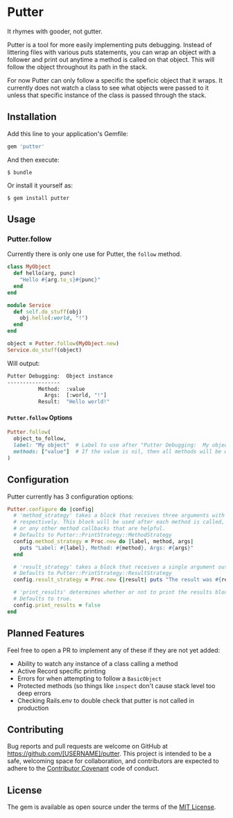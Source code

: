 # Putter

It rhymes with gooder, not gutter.

Putter is a tool for more easily implementing puts debugging. Instead of littering files with various puts statements, you can wrap an object with a follower and print out anytime a method is called on that object. This will follow the object throughout its path in the stack.

For now Putter can only follow a specific the speficic object that it wraps. It currently does not watch a class to see what objects were passed to it unless that specific instance of the class is passed through the stack.

## Installation

Add this line to your application's Gemfile:

```ruby
gem 'putter'
```

And then execute:

    $ bundle

Or install it yourself as:

    $ gem install putter

## Usage

### Putter.follow

Currently there is only one use for Putter, the `follow` method.

```ruby
class MyObject
  def hello(arg, punc)
    "Hello #{arg.to_s}#{punc}"
  end
end

module Service
  def self.do_stuff(obj)
    obj.hello(:world, "!")
  end
end

object = Putter.follow(MyObject.new)
Service.do_stuff(object)
```

Will output:

```bash
Putter Debugging:  Object instance
-----------------
          Method:  :value
            Args:  [:world, "!"]
          Result:  "Hello world!"
```

#### `Putter.follow` Options

```ruby
Putter.follow(
  object_to_follow,
  label: "My object"  # Label to use after "Putter Debugging:  My object". Will be "ClassName" for classes or "ClassName instance" for instances,
  methods: ["value"]  # If the value is nil, then all methods will be watched. Otherwise, this is an array of methods to print debugging input for
)
```

## Configuration

Putter currently has 3 configuration options:

```ruby
Putter.configure do |config|
  # 'method_strategy' takes a block that receives three arguments with the label, method, and args array,
  # respectively. This block will be used after each method is called, "puts" statements can be used,
  # or any other method callbacks that are helpful.
  # Defaults to Putter::PrintStrategy::MethodStrategy
  config.method_strategy = Proc.new do |label, method, args|
    puts "Label: #{label}, Method: #{method}, Args: #{args}"
  end

  # 'result_strategy' takes a block that receives a single argument outputs the results of the method call
  # Defaults to Putter::PrintStrategy::ResultStrategy
  config.result_strategy = Proc.new {|result| puts "The result was #{result}" }

  # 'print_results' determines whether or not to print the results block at all.
  # Defaults to true.
  config.print_results = false
end
```

## Planned Features
Feel free to open a PR to implement any of these if they are not yet added:

- Ability to watch any instance of a class calling a method
- Active Record specific printing
- Errors for when attempting to follow a `BasicObject`
- Protected methods (so things like `inspect` don't cause stack level too deep errors
- Checking Rails.env to double check that putter is not called in production

## Contributing

Bug reports and pull requests are welcome on GitHub at https://github.com/[USERNAME]/putter. This project is intended to be a safe, welcoming space for collaboration, and contributors are expected to adhere to the [Contributor Covenant](http://contributor-covenant.org) code of conduct.

## License

The gem is available as open source under the terms of the [MIT License](http://opensource.org/licenses/MIT).
